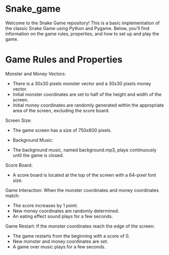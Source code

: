 # Snake_game
Welcome to the Snake Game repository! This is a basic implementation of the classic Snake Game using Python and Pygame. Below, you'll find information on the game rules, properties, and how to set up and play the game.

# Game Rules and Properties
Monster and Money Vectors:
* There is a 30x30 pixels monster vector and a 30x30 pixels money vector.
* Initial monster coordinates are set to half of the height and width of the screen.
* Initial money coordinates are randomly generated within the appropriate area of the screen, excluding the score board.
  
Screen Size:
* The game screen has a size of 750x600 pixels.
  
* Background Music:
* The background music, named background.mp3, plays continuously until the game is closed.
  
Score Board:
* A score board is located at the top of the screen with a 64-pixel font size.
  
Game Interaction:
 When the monster coordinates and money coordinates match:
* The score increases by 1 point.
* New money coordinates are randomly determined.
* An eating effect sound plays for a few seconds.
  
Game Restart:
 If the monster coordinates reach the edge of the screen:
* The game restarts from the beginning with a score of 0.
* New monster and money coordinates are set.
* A game over music plays for a few seconds.
